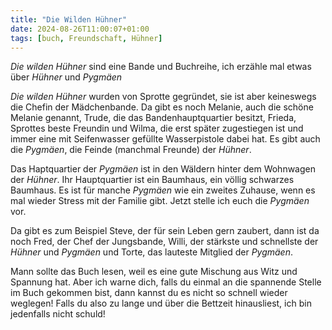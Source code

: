 ```yaml
---
title: "Die Wilden Hühner"
date: 2024-08-26T11:00:07+01:00
tags: [buch, Freundschaft, Hühner]
---
```


*Die wilden Hühner* sind eine Bande und Buchreihe, ich erzähle mal etwas über *Hühner* und *Pygmäen*

*Die wilden Hühner* wurden von Sprotte gegründet, sie ist aber keineswegs die Chefin der Mädchenbande. Da gibt es noch Melanie, auch die schöne Melanie genannt, Trude, die das Bandenhauptquartier besitzt, Frieda, Sprottes beste Freundin und Wilma, die erst später zugestiegen ist und immer eine mit Seifenwasser gefüllte Wasserpistole dabei hat.
Es gibt auch die *Pygmäen*, die Feinde (manchmal Freunde) der *Hühner*. 

Das Haptquartier der *Pygmäen* ist in den Wäldern hinter dem Wohnwagen der *Hühner*. Ihr Hauptquartier ist ein Baumhaus, ein völlig schwarzes Baumhaus. Es ist für manche *Pygmäen* wie ein zweites Zuhause, wenn es mal wieder Stress mit der Familie gibt. Jetzt stelle ich euch die *Pygmäen* vor.

Da gibt es zum Beispiel Steve, der für sein Leben gern zaubert, dann ist da noch Fred, der Chef der Jungsbande, Willi, der stärkste und schnellste der *Hühner* und *Pygmäen* und Torte, das lauteste Mitglied der *Pygmäen*.

Mann sollte das Buch lesen, weil es eine gute Mischung aus Witz und Spannung hat. Aber ich warne dich, falls du einmal an die spannende Stelle im Buch gekommen bist, dann kannst du es nicht so schnell wieder weglegen!
Falls du also zu lange und über die Bettzeit hinausliest, ich bin jedenfalls nicht schuld!



